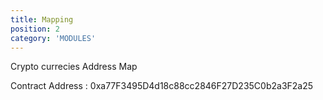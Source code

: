 ```yaml
---
title: Mapping
position: 2
category: 'MODULES'
---
```





Crypto currecies Address Map



Contract Address : 0xa77F3495D4d18c88cc2846F27D235C0b2a3F2a25
